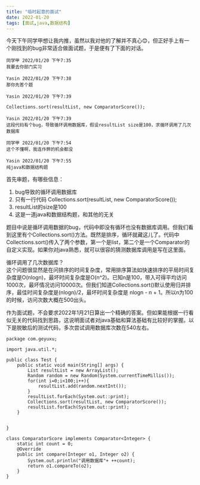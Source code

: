 ```yaml
---
title: "临时起意的面试"
date: 2022-01-20
tags: [面试,java,数据结构]
---
```


今天下午同学甲想让我内推，虽然以我对他的了解并不真心😊，但正好手上有一个刚找到的bug非常适合做面试题，于是便有了下面的对话。

```
同学甲 2022/01/20 下午7:35我要去你部门实习Yasin 2022/01/20 下午7:38那你先答个题
Yasin 2022/01/20 下午7:39

Collections.sort(resultList, new ComparatorScore());
Yasin 2022/01/20 下午7:39这段代码有个bug，导致循环调用数据库，假设resultList size是100，求循环调用了几次数据库
同学甲 2022/01/20 下午7:54这个不懂啊，我连作弊的机会都没
Yasin 2022/01/20 下午7:55纯java和数据结构题
```

首先审题，有哪些信息：    
1. bug导致的循环调用数据库    
2. 只有一行代码 Collections.sort(resultList, new ComparatorScore());    
3. resultList的size是100    
4. 这是一道java和数据结构题，和其他的无关    

题目中说是循环调用数据的bug，代码中即没有循环也没有数据库调用。但我们看到这里有个Collections.sort()方法。既然是排序，循环就藏这儿了。代码中Collections.sort()传入了两个参数，第一个是list，第二个是一个Comparator的自定义实现。如果你对java熟悉，就可以很容的猜测数据库调用是写在这里面。

循环调用了几次数据库？     
这个问题很显然是在问排序的时间复杂度，常用排序算法如快速排序的平局时间复杂度是O(nlogn)，最坏时间复杂度是O(n^2)。已知n是100，带入可得平均访问1000次，最坏情况访问10000次。但我们知道Collections.sort()默认使用归并排序，最佳时间复杂度是(nlogn)/2，最坏时间复杂度是 nlogn - n + 1。所以n为100的时候，访问次数大概在500出头。

作为面试题，不会要求2022年1月21日算出一个精确的答案。但如果能根据一行看似无关的代码找到思路，这说明面试者对java基础和算法基础有比较好的掌握。以下是脱敏后的测试代码，多次尝试调用数据库次数在540左右。

```
package com.geyuxu;

import java.util.*;

public class Test {
    public static void main(String[] args) {
        List resultList = new ArrayList();
        Random random = new Random(System.currentTimeMillis());
        for(int i=0;i<100;i++){
            resultList.add(random.nextInt());
        }
        resultList.forEach(System.out::print);
        Collections.sort(resultList, new ComparatorScore());
        resultList.forEach(System.out::print);
    }


}

class ComparatorScore implements Comparator<Integer> {
    static int count = 0;
    @Override
    public int compare(Integer o1, Integer o2) {
        System.out.println("调用数据库"+ ++count);
        return o1.compareTo(o2);
    }
}
```

